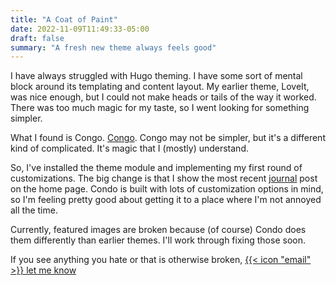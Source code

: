 ```yaml
---
title: "A Coat of Paint"
date: 2022-11-09T11:49:33-05:00
draft: false
summary: "A fresh new theme always feels good"
---
```


I have always struggled with Hugo theming. I have some sort of mental block around its templating and content layout. My earlier theme, LoveIt, was nice enough, but I could not make heads or tails of the way it worked. There was too much magic for my taste, so I went looking for something simpler.

What I found is Congo. [Congo](https://github.com/jpanther/congo). Congo may not be simpler, but it's a different kind of complicated. It's magic that I (mostly) understand.

So, I've installed the theme module and implementing my first round of customizations. The big change is that I show the most recent [journal](/journal/) post on the home page. Condo is built with lots of customization options in mind, so I'm feeling pretty good about getting it to a place where I'm not annoyed all the time.

Currently, featured images are broken because (of course) Condo does them differently than earlier themes. I'll work through fixing those soon.

If you see anything you hate or that is otherwise broken, [{{< icon "email" >}} let me know](mailto:jack@baty.net)